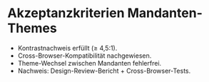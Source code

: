 # Akzeptanzkriterien Mandanten-Themes

- Kontrastnachweis erfüllt (≥ 4,5:1).
- Cross-Browser-Kompatibilität nachgewiesen.
- Theme-Wechsel zwischen Mandanten fehlerfrei.
- Nachweis: Design-Review-Bericht + Cross-Browser-Tests.
